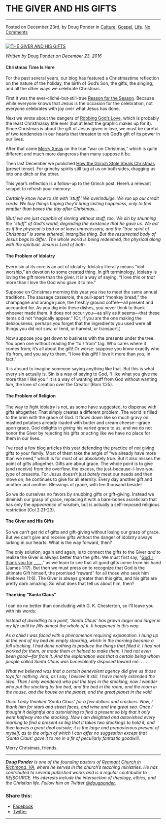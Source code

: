 THE GIVER AND HIS GIFTS
=======================

* * *

Posted on December 23rd, by Doug Ponder in [Culture](http://www.remnantresource.org/category/culture/), [Gospel](http://www.remnantresource.org/category/gospel/), [Life](http://www.remnantresource.org/category/life/). [No Comments](http://www.remnantresource.org/the-giver-and-his-gifts/#respond)

* * *

[![THE GIVER AND HIS GIFTS](http://www.remnantresource.org/wp-content/uploads/2016/12/The-Gift-700x500.jpg)](http://www.remnantresource.org/wp-content/uploads/2016/12/The-Gift.jpg)  

_Written by_ [Doug Ponder](http://www.remnantresource.org/author/doug-ponder/ "Posts by Doug Ponder") _on December 23, 2016_

#### Christmas Time Is Here

For the past several years, our blog has featured a Christmastime reflection on the nature of the holiday, the birth of God’s Son, the gifts, the singing, and all the other ways we celebrate Christmas.

First it was the ever-cliché-but-still-true [Reason for the Season](http://www.remnantresource.org/the-reason-for-the-season/). Because while everyone knows that Jesus is the occasion for the celebration, not everyone celebrates with joy over what Jesus has done.

Next we wrote about the dangers of [Robbing God’s Love](http://www.remnantresource.org/robbing-gods-love/), which is probably the least Christmassy title ever (but at least the graphic makes up for it). Since Christmas is about the gift of Jesus given in love, we must be careful of two tendencies in our hearts that threaten to rob God’s gift of its power in our lives.

After that came [Merry Xmas](http://www.remnantresource.org/robbing-gods-love/) on the true “war on Christmas,” which is quite different and much more dangerous than many suppose it be.

Then last December we published [How the Grinch Stole Steals Christmas](http://www.remnantresource.org/how-the-grinch-steals-christmas/) (preset tense). For grinchy spirits still tug at us on both sides, dragging us into one ditch or the other.

This year’s reflection is a follow-up to the Grinch post. Here’s a relevant snippet to refresh your memory:

_Certainly know how to sin with ‘stuff.’ We overindulge. We run up our credit cards. We buy things hoping they’ll bring lasting happiness, only to feel emptier than boxes the day after Christmas…_

_\[But\] we are just capable of sinning without stuff, too. We sin by shunning the “stuff” of God’s world, degrading the existence that he gave us. We act as if the physical is bad or at least unnecessary, and the “true spirit of Christmas” is some ethereal, intangible thing. But the resurrected body of Jesus begs to differ. The whole world is being redeemed, the physical along with the spiritual. Jesus is Lord of both._

#### The Problem of Idolatry

Every sin at its core is an act of idolatry. Idolatry literally means “idol worship,” an devotion to some created thing. In gift terminology, idolatry is loving the gift more than the giver. It is a way of saying, “I love _this_ or _that_ more than I love the God who gave it to me.”

Suppose on Christmas morning this year you rise to meet the same annual traditions. The sausage casserole, the pull-apart “monkey bread,” the champagne and orange juice, the freshly ground coffee—all present and accounted for. As you dig into these dishes, you never think to thank whoever made them. It does not occur you—as silly as it seems—that these items did not “magically appear.” (Or, if you are the one making the delciousness, perhaps you forget that the ingredients you used were all things you did not sow, or tend, or harvest, or transport.)

Now suppose you get down to business with the presents under the tree. You open one without reading the “to / from” tag. Who cares where it comes from; it’s all about the gift! Or worse: suppose you know exactly who it’s from, and you say to them, “I love this gift! I love it more than _you_, in fact.”

It is absurd to imagine someone saying anything like that. But this is what every sin actually is. Sin is a way of saying to God, “I like what you give me more than I like you.” It is a way of wanting stuff from God without wanting _him_, the love of creation over the Creator (Rom 1:25).

#### The Problem of Religion

The way to fight idolatry is not, as some have suggested, to dispense with gifts altogether. That simply creates a different problem. The world is filled to the brim with the grace of God. It flows down like so much gravy on mashed potatoes already loaded with butter and cream cheese—grace upon grace. God delights in _giving_ his varied grace to us, and we do not honor the Giver by rejecting his gifts or acting like we have no place for them in our lives.

I’ve read a few blog articles this year defending the practice of _not_ giving gifts to your family. Most of them take the angle of “we already have more than we need,” which is for most of us absolutely true. But it also misses the point of gifts altogether. Gifts are about grace. The whole point is to give (and receive) from the overflow, the excess, the just-because-I-love-you type of presents. For Jesus doesn’t just _barely_ meet our needs and then move on; he continues to give for all eternity. Every day another gift and another and another. Blessings of grace, with ten thousand beside!

So we do ourselves no favors by snubbing gifts or gift-giving. Instead we diminish our grasp of grace, replacing it with a bare-bones asceticism that has only the _appearance_ of wisdom, but is actually a self-imposed religious restriction (Col 2:21-23).

#### The Giver and His Gifts

So we can’t get rid of gifts and gift-giving without losing our grasp of grace. But we can’t give and receive gifts without the danger of idolatry always lurking in our hearts. What is the way forward, then?

The only solution, again and again, is to connect the gifts to the Giver _and_ to realize the Giver is always better than the gifts. We must first say, “[God, I thank you for](http://www.remnantresource.org/gratitude-gospel-grace/) \_\_\_\_,” as we learn to see that all good gifts come from his hand (James 1:17). But then we must press on to recognize that God is the ultimate Gift himself, the promised “reward” for all those who seek him (Hebrews 11:6). The Giver is always greater than this gifts, and his gifts are pretty darn amazing. So what does that tell us about him, then?

#### Thanking “Santa Claus”

I can do no better than concluding with G. K. Chesterton, so I’ll leave you with his words:

_Instead of dwindling to a point, ‘Santa Claus’ has grown larger and larger in my life until he fills almost the whole of it. It happened in this way._

_As a child I was faced with a phenomenon requiring explanation. I hung up at the end of my bed an empty stocking, which in the morning became a full stocking. I had done nothing to produce the things that filled it. I had not worked for them, or made them or helped to make them. I had not even been good—far from it. And the explanation was that a certain being whom people called Santa Claus was benevolently disposed toward me. . . ._

_What we believed was that a certain benevolent agency did give us those toys for nothing. And, as I say, I believe it still. I have merely extended the idea. Then I only wondered who put the toys in the stocking; now I wonder who put the stocking by the bed, and the bed in the room, and the room in the house, and the house on the planet, and the great planet in the void._

_Once I only thanked ‘Santa Claus’ for a few dollars and crackers. Now, I thank him for stars and street faces, and wine and the great sea. Once I thought it delightful and astonishing to find a present so big that it only went halfway into the stocking. Now I am delighted and astonished every morning to find a present so big that it takes two stockings to hold it, and then leaves a great deal outside; it is the large and preposterous present of myself, as to the origin of which I can offer no suggestion except that ‘Santa Claus’ gave it to me in a fit of peculiarly fantastic goodwill_.

Merry Christmas, friends.

* * *

_**Doug Ponder** is one of the founding pastors of [Remnant Church in Richmond, VA](http://www.remnantrichmond.org/), where he serves in the church’s teaching ministries. He has contributed to several published works and is a regular contributor to RE|SOURCE. His interests include the intersection of theology, ethics, and the Christian life. Follow him on Twitter [@dougponder](https://twitter.com/dougponder)_.

### Share this:

*   [Facebook](http://www.remnantresource.org/the-giver-and-his-gifts/?share=facebook "Click to share on Facebook")
*   [Twitter](http://www.remnantresource.org/the-giver-and-his-gifts/?share=twitter "Click to share on Twitter")

  

* * *
